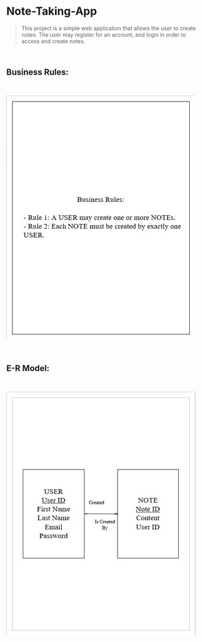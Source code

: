 # Note-Taking-App

> This project is a simple web application that allows the user to create notes. The user may register for an account, and login in order to access and create notes.

<br>

## Business Rules:

<br>

![Business Rules](/documents/business-rules.png)

<br>

## E-R Model:

<br>

![E-R Model](/documents/e-r-model.png)

<br>
